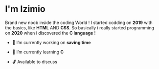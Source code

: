 I'm Izimio
=

Brand new noob inside the coding World ! I started codding on __2019__ with the basics, like __HTML__ AND __CSS__.
So basically i really started programming on __2020__ when i discovered the __C language__ ! 
  
 
 * 🔭 I’m currently working on  __saving time__
   
    
 * 🎈 I’m currently learning  __C__ 
 
 * 🔓 Available to discuss 
 
